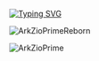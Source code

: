 [![Typing SVG](https://readme-typing-svg.demolab.com?font=Fira+Code&pause=1000&width=435&lines=Welcome+to+ArkZioPrimeReborn+Github;Just+a+China+Author+to+built+Mediatek+machine+ROM;Redmi+K50+Redmi+K60+Ultra+Redmi+K70+Ultra+Redmi+K80++Ultra)](https://git.io/typing-svg)


![ArkZioPrimeReborn](https://metrics.lecoq.io/ArkZioPrimeReborn?template=classic&base=header%2C%20activity%2C%20community%2C%20repositories%2C%20metadata&base.indepth=false&base.hireable=false&base.skip=false&config.timezone=Asia%2FShanghai)


![ArkZioPrime](https://metrics.lecoq.io/ArkZioPrime?template=classic&base=header%2C%20activity%2C%20community%2C%20repositories%2C%20metadata&base.indepth=false&base.hireable=false&base.skip=false&config.timezone=Asia%2FShanghai)
